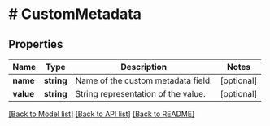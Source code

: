 # # CustomMetadata

## Properties

Name | Type | Description | Notes
------------ | ------------- | ------------- | -------------
**name** | **string** | Name of the custom metadata field. | [optional]
**value** | **string** | String representation of the value. | [optional]

[[Back to Model list]](../../README.md#models) [[Back to API list]](../../README.md#endpoints) [[Back to README]](../../README.md)

